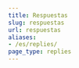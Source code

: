 ```yaml
---
title: Respuestas
slug: respuestas
url: respuestas
aliases:
- /es/replies/
page_type: replies
---
```

